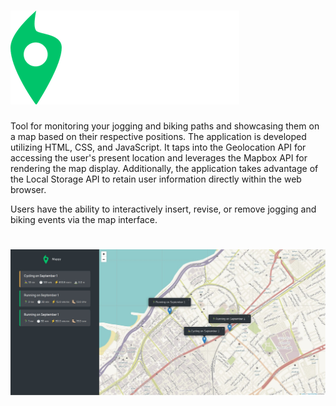 # ![image](logo.png)
Tool for monitoring your jogging and biking paths and showcasing them on a map based on their respective positions. The application is developed utilizing HTML, CSS, and JavaScript. It taps into the Geolocation API for accessing the user's present location and leverages the Mapbox API for rendering the map display. Additionally, the application takes advantage of the Local Storage API to retain user information directly within the web browser.

Users have the ability to interactively insert, revise, or remove jogging and biking events via the map interface.

# ![image](demo.jpg)
